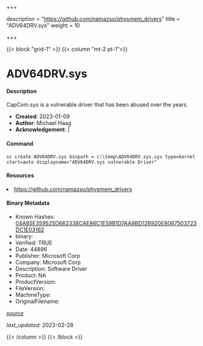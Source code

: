 +++

description = "https://github.com/namazso/physmem_drivers"
title = "ADV64DRV.sys"
weight = 10

+++


{{< block "grid-1" >}}
{{< column "mt-2 pt-1">}}


# ADV64DRV.sys

#### Description

CapCom.sys is a vulnerable driver that has been abused over the years.

- **Created**: 2023-01-09
- **Author**: Michael Haag
- **Acknowledgement**:  | [](https://twitter.com/)

#### Command

```
sc create ADV64DRV.sys binpath = c:\temp\ADV64DRV.sys.sys type=kernel start=auto displayname="ADV64DRV.sys vulnerable Driver"
```

#### Resources


<li><a href=" https://github.com/namazso/physmem_drivers"> https://github.com/namazso/physmem_drivers</a></li>





#### Binary Metadata

- Known Hashes: [04A85E359525D662338CAE86C1E59B1D7AA9BD12B920E8067503723DC1E03162](https://www.virustotal.com/gui/file/04A85E359525D662338CAE86C1E59B1D7AA9BD12B920E8067503723DC1E03162) 
- binary: 
- Verified: TRUE
- Date: 44896
- Publisher: Microsoft Corp
- Company: Microsoft Corp
- Description: Software Driver
- Product: NA
- ProductVersion: 
- FileVersion: 
- MachineType: 
- OriginalFilename: 

[*source*](https://github.com/magicsword-io/LOLDrivers/tree/main/yaml/adv64drv.sys.yml)

*last_updated:* 2023-02-28


{{< /column >}}
{{< /block >}}
